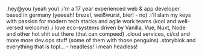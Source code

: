 .hey@you (yeah you)
.i\'m a 17 year experienced web & app developer based in germany (yeeeah! brezel, weißwurst, bier! - no)
.i\'ll slam my keys with passion for modern tech stacks and agile work teams (kool and well-versed welcome)
.i love eco-systems driven by Vanilla, Vue, Nuxt, Node and other hot shit out there (that can compeed)
.cloud services, ci/cd and more more dev.ops stuff (some of them with those penguins)
.storyblok and everything that is topl... - headless! i mean headless!
